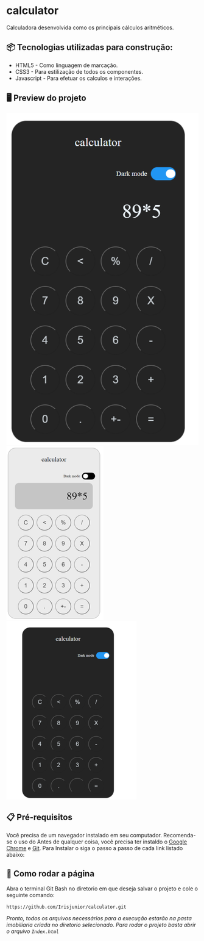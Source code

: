 # calculator
Calculadora desenvolvida como os principais cálculos aritméticos.

## 📦 Tecnologias utilizadas para construção:

- HTML5 -  Como linguagem de marcação.
- CSS3  -  Para estilização de todos os componentes.  
- Javascript - Para efetuar os calculos e interações.



## 🖥 Preview do projeto 

![](./img/calc-dark-50%.png)
![](./img/calc-light-50%.png)
![](./img/calculadora-dark.png)

## 📋 Pré-requisitos
Você precisa de um navegador instalado em seu computador. Recomenda-se o uso do 
Antes de qualquer coisa, você precisa ter instaldo o [Google Chrome](https://www.google.com/intl/pt-BR/chrome) e [Git](https://git-scm.com/downloads). Para Instalar o siga o passo a passo de cada link listado abaixo:


## 🔧 Como rodar a página

Abra o terminal Git Bash no diretorio em que deseja salvar o projeto e cole o seguinte comando:
 
```
https://github.com/Irisjunior/calculator.git
```


*Pronto, todos os arquivos necessários para a execução estarão na pasta imobiliaria criada no diretorio selecionado. Para rodar o projeto basta abrir o arquivo `Index.html`*   <br/>
